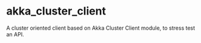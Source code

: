 # akka_cluster_client
A cluster oriented client based on Akka Cluster Client module, to stress test an API.
